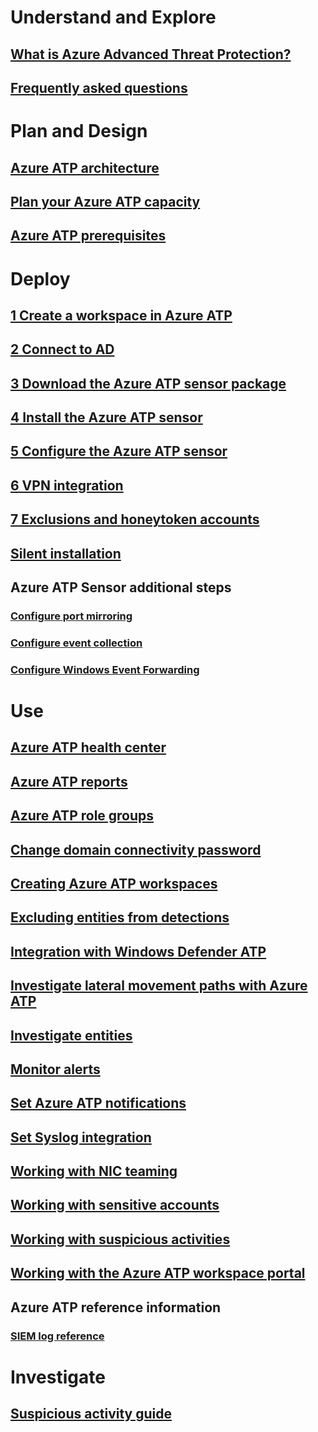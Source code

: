 # Understand and Explore
## [What is Azure Advanced Threat Protection?](what-is-atp.md)
## [Frequently asked questions](atp-technical-faq.md)
# Plan and Design
## [Azure ATP architecture](atp-architecture.md)
## [Plan your Azure ATP capacity](atp-capacity-planning.md)
## [Azure ATP prerequisites](atp-prerequisites.md)
# Deploy
## [1 Create a workspace in Azure ATP](install-atp-step1.md)
## [2 Connect to AD](install-atp-step2.md)
## [3 Download the Azure ATP sensor package](install-atp-step3.md)
## [4 Install the Azure ATP sensor](install-atp-step4.md)
## [5 Configure the Azure ATP sensor](install-atp-step5.md)
## [6 VPN integration](vpn-integration-install-step.md)
## [7 Exclusions and honeytoken accounts](install-atp-step7.md)
## [Silent installation](ATP-silent-installation.md)
## Azure ATP Sensor additional steps
### [Configure port mirroring](configure-port-mirroring.md)
### [Configure event collection](configure-event-collection.md)
### [Configure Windows Event Forwarding](configure-event-forwarding.md)
# Use
## [Azure ATP health center](atp-health-center.md)
## [Azure ATP reports](reports.md)
## [Azure ATP role groups](atp-role-groups.md)
## [Change domain connectivity password](modifying-atp-config-dcpassword.md)
## [Creating Azure ATP workspaces](atp-workspaces.md)
## [Excluding entities from detections](excluding-entities-from-detections.md)
## [Integration with Windows Defender ATP](integrate-wd-atp.md)
## [Investigate lateral movement paths with Azure ATP](use-case-lateral-movement-path.md)
## [Investigate entities](user-profiles.md)
## [Monitor alerts](monitoring-alerts.md)
## [Set Azure ATP notifications](setting-atp-alerts.md)
## [Set Syslog integration](setting-syslog-email-server-settings.md)
## [Working with NIC teaming](atp-teaming.md)
## [Working with sensitive accounts](tag-sensitive-accounts.md)
## [Working with suspicious activities](working-with-suspicious-activities.md)
## [Working with the Azure ATP workspace portal](working-with-atp-console.md)
## Azure ATP reference information
### [SIEM log reference](cef-format-sa.md)
# Investigate
## [Suspicious activity guide](suspicious-activity-guide.md)